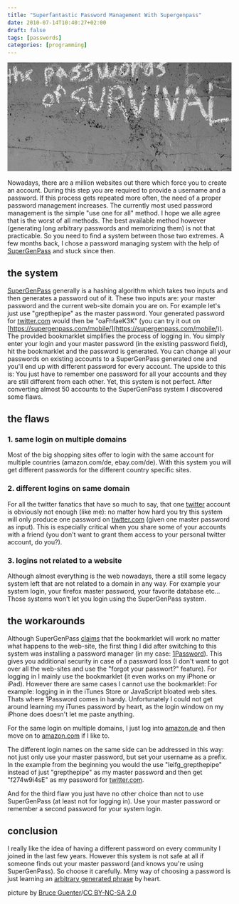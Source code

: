 ```yaml
---
title: "Superfantastic Password Management With Supergenpass"
date: 2010-07-14T10:40:27+02:00
draft: false
tags: [passwords]
categories: [programming]
---
```


![password on a wall](cover.jpg)

Nowadays, there are a million websites out there which force you to create an account. During this step you are required to provide a username and a password. If this process gets repeated more often, the need of a proper password management increases. The currently most used password management is the simple "use one for all" method. I hope we alle agree that is the worst of all methods. The best available method however (generating long arbitrary passwords and memorizing them) is not that practicable. So you need to find a system between those two extremes. A few months back, I chose a password managing system with the help of [SuperGenPass](https://www.supergenpass.com) and stuck since then.

## the system

[SuperGenPass](http://www.supergenpass.com) generally is a hashing algorithm which takes two inputs and then generates a password out of it. These two inputs are: your master password and the current web-site domain you are on. For example let's just use "grepthepipe" as the master password. Your generated password for [twitter.com](https://twitter.com) would then be "oaFhfaeK3K" (you can try it out on [https://supergenpass.com/mobile/](https://supergenpass.com/mobile/)). The provided bookmarklet simplifies the process of logging in. You simply enter your login and your master password (in the existing password field), hit the bookmarklet and the password is generated. You can change all your passwords on existing accounts to a SuperGenPass generated one and you'll end up with different password for every account. The upside to this is: You just have to remember one password for all your accounts and they are still different from each other. Yet, this system is not perfect. After converting almost 50 accounts to the SuperGenPass system I discovered some flaws.

## the flaws

### 1. same login on multiple domains

Most of the big shopping sites offer to login with the same account for multiple countries (amazon.com/de, ebay.com/de). With this system you will get different passwords for the different country specific sites.

### 2. different logins on same domain

For all the twitter fanatics that have so much to say, that one [twitter](https://twitter.com) account is obviously not enough (like me): no matter how hard you try this system will only produce one password on [tiwtter.com](https://twitter.com) (given one master password as input). This is especially critical when you share some of your accounts with a friend (you don't want to grant them access to your personal twitter account, do you?).

### 3. logins not related to a website

Although almost everything is the web nowadays, there a still some legacy system left that are not related to a domain in any way. For example your system login, your firefox master password, your favorite database etc... Those systems won't let you login using the SuperGenPass system.

## the workarounds

Although SuperGenPass [claims](http://supergenpass.com/faq/#Security) that the bookmarklet will work no matter what happens to the web-site, the first thing I did after switching to this system was installing a password manager (in my case: [1Password](http://agilewebsolutions.com/products/1Password)). This gives you additional security in case of a password loss (I don't want to got over all the web-sites and use the "forgot your passwort?" feature). For logging in I mainly use the bookmarklet (it even works on my iPhone or iPad). However there are same cases I cannot use the bookmarklet: For example: logging in in the iTunes Store or JavaScript bloated web sites. Thats where 1Password comes in handy. Unfortunately I could not get around learning my iTunes password by heart, as the login window on my iPhone does doesn't let me paste anything.

For the same login on multiple domains, I just log into [amazon.de](http://amazon.de) and then move on to [amazon.com](http://amazon.com) if I like to.

The different login names on the same side can be addressed in this way: not just only use your master password, but set your username as a prefix. In the example from the beginning you would the use "leifg_grepthepipe" instead of just "grepthepipe" as my master password and then get "f274w9i4sE" as my password for [twitter.com](http://twitter.com).

And for the third flaw you just have no other choice than not to use SuperGenPass (at least not for logging in). Use your master password or remember a second password for your system login.

## conclusion

I really like the idea of having a different password on every community I joined in the last few years. However this system is not safe at all if someone finds out your master password (and knows you're using SuperGenPass). So choose it carefully. Mmy way of choosing a password is just learning an [arbitrary generated phrase](http://www.pctools.com/guides/password/) by heart.

picture by [Bruce Guenter](http://www.flickr.com/photos/10154402@N03/4263984940/)/[CC BY-NC-SA 2.0](http://creativecommons.org/licenses/by-nc-sa/2.0/deed.en)

